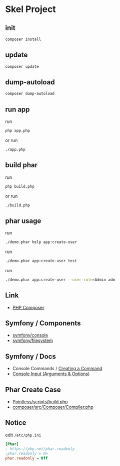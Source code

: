 

# Skel Project




## init

``` sh
composer install
```




## update

``` sh
composer update
```




## dump-autoload

``` sh
composer dump-autoload
```




## run app

run

``` sh
php app.php
```

or run

``` sh
./app.php
```




## build phar

run

``` sh
php build.php
```

or run

``` sh
./build.php
```


## phar usage

run

``` sh
./demo.phar help app:create-user
```


run

``` sh
./demo.phar app:create-user test
```


run

``` sh
./demo.phar app:create-user --user-role=Admin adm
```


## Link

* [PHP Composer](https://getcomposer.org/)




## Symfony / Components

* [symfony/console](https://symfony.com/doc/current/components/console.html)
* [symfony/filesystem](https://symfony.com/doc/current/components/filesystem.html)


## Symfony / Docs

* Console Commands / [Creating a Command](https://symfony.com/doc/current/console.html#creating-a-command)
* [Console Input (Arguments & Options)](https://symfony.com/doc/current/console/input.html)




## Phar Create Case

* [Pointless/scripts/build.php](https://github.com/scarwu/Pointless/blob/master/scripts/build.php)
* [composer/src/Composer/Compiler.php](https://github.com/composer/composer/blob/main/src/Composer/Compiler.php)


## Notice

edit `/etc/php.ini`

``` ini
[Phar]
; https://php.net/phar.readonly
;phar.readonly = On
phar.readonly = Off
```
